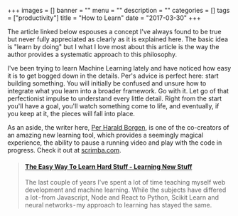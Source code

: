 +++
images = []
banner = ""
menu = ""
description = ""
categories = []
tags = ["productivity"]
title = "How to Learn"
date = "2017-03-30"
+++


The article linked below espouses a concept I've always found to be true but never 
fully appreciated as clearly as it is explained here. The basic idea is "learn by doing"
but I what I love most about this article is the way the author provides a systematic
approach to this philosophy. 

I've been trying to learn Machine Learning lately and have noticed how easy
it is to get bogged down in the details. Per's advice is perfect here: start building
something. You will initially be confused and unsure how to integrate what you
learn into a broader framework. Go with it. Let go of that perfectionist impulse
to understand every little detail. Right from the start you'll have a goal, you'll 
watch something come to life, and eventually, if you keep at it, the pieces
will fall into place.

As an aside, the writer here, <a href="https://twitter.com/perborgen" target="_blank">Per Harald Borgen</a>,
is one of the co-creators of an amazing new learning tool, which provides a seemingly magical experience,
the ability to pause a running video and play with the code in progress.
Check it out at <a href="http://scrimba.com" target="blank">scrimba.com</a>.

<blockquote class="embedly-card" data-card-controls="0"><h4><a href="https://medium.com/learning-new-stuff/a-simple-technique-to-learn-hard-stuff-ffaa7879bf7c">The Easy Way To Learn Hard Stuff - Learning New Stuff</a></h4><p>The last couple of years I've spent a lot of time teaching myself web development and machine learning. While the subjects have differed a lot - from Javascript, Node and React to Python, Scikit Learn and neural networks - my approach to learning has stayed the same.</p></blockquote>
<script async src="//cdn.embedly.com/widgets/platform.js" charset="UTF-8"></script>
